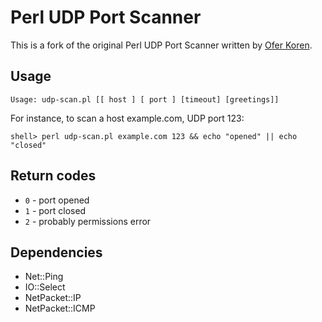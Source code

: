 # Perl UDP Port Scanner #

This is a fork of the original Perl UDP Port Scanner written by 
[Ofer Koren](http://korenofer.blogspot.ru/2009/02/simple-udp-port-scanner-in-perl-icmp_14.html).


## Usage ##

```
Usage: udp-scan.pl [[ host ] [ port ] [timeout] [greetings]]
```

For instance, to scan a host example.com, UDP port 123:

```
shell> perl udp-scan.pl example.com 123 && echo "opened" || echo "closed"
```

## Return codes ##

* <code>0</code> - port opened
* <code>1</code> - port closed
* <code>2</code> - probably permissions error

## Dependencies ##

* Net::Ping
* IO::Select
* NetPacket::IP
* NetPacket::ICMP
